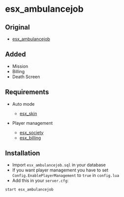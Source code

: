 # esx_ambulancejob

## Original

- [esx_ambulancejob](https://github.com/ESX-Org/esx_ambulancejob)

## Added
* Mission
* Billing
* Death Screen

## Requirements

* Auto mode
   - [esx_skin](https://github.com/ESX-Org/esx_skin)

* Player management
   - [esx_society](https://github.com/ESX-Org/esx_society)
   - [esx_billing](https://github.com/FXServer-ESX/fxserver-esx_billing)

## Installation
- Import `esx_ambulancejob.sql` in your database
- If you want player management you have to set `Config.EnablePlayerManagement` to `true` in `config.lua`
- Add this in your `server.cfg`:

```
start esx_ambulancejob
```


